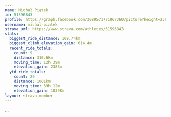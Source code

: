 ```yaml
---
name: Michał Piątek
id: 51596843
profile: https://graph.facebook.com/3089571771067360/picture?height=256&width=256
username: michal-piatek
strava_url: https://www.strava.com/athletes/51596843
stats:
  biggest_ride_distance: 109.74km
  biggest_climb_elevation_gain: 614.4m
  recent_ride_totals:
    count: 9
    distance: 310.6km
    moving_time: 12h 39m
    elevation_gain: 2383m
  ytd_ride_totals:
    count: 29
    distance: 1001km
    moving_time: 39h 12m
    elevation_gain: 10398m
layout: strava_member
--- 
```

...

